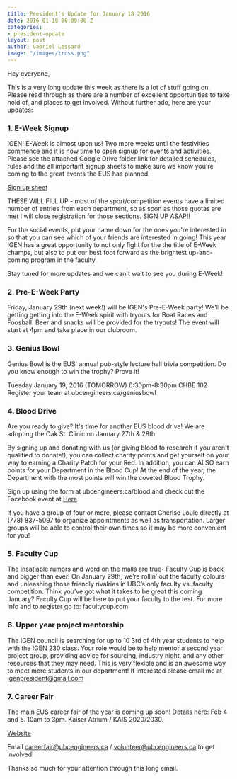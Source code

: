 ```yaml
---
title: President's Update for January 18 2016
date: 2016-01-18 00:00:00 Z
categories:
- president-update
layout: post
author: Gabriel Lessard
image: "/images/truss.png"
---
```


Hey everyone,

This is a very long update this week as there is a lot of stuff going on. Please read through as there are a number of excellent opportunities to take hold of, and places to get involved. Without further ado, here are your updates:


### 1. E-Week Signup

IGEN! E-Week is almost upon us! Two more weeks until the festivities commence and it is now time to open signup for events and activities. Please see the attached Google Drive folder link for detailed schedules, rules and the all important signup sheets to make sure we know you're coming to the great events the EUS has planned.

[Sign up sheet](https://drive.google.com/open?id=16eIR1f07O3jBWWVbsDXIg6kPhgN6FmjIFXySrS3C2y8)


THESE WILL FILL UP - most of the sport/competition events have a limited number of entries from each department, so as soon as those quotas are met I will close registration for those sections. SIGN UP ASAP!!

For the social events, put your name down for the ones you're interested in so that you can see which of your friends are interested in going! This year IGEN has a great opportunity to not only fight for the the title of E-Week champs, but also to put our best foot forward as the brightest up-and-coming program in the faculty.

Stay tuned for more updates and we can't wait to see you during E-Week!


### 2. Pre-E-Week Party
Friday, January 29th (next week!) will be IGEN's Pre-E-Week party! We'll be getting getting into the E-Week spirit with tryouts for Boat Races and Foosball. Beer and snacks will be provided for the tryouts! The event will start at 4pm and take place in our clubroom.


### 3. Genius Bowl

Genius Bowl is the EUS' annual pub-style lecture hall trivia competition. Do you know enough to win the trophy? Prove it!

Tuesday January 19, 2016 (TOMORROW)
6:30pm-8:30pm
CHBE 102
Register your team at ubcengineers.ca/geniusbowl


### 4. Blood Drive

Are you ready to give? It's time for another EUS blood drive! We are adopting the Oak St. Clinic on January 27th & 28th.

By signing up and donating with us (or giving blood to research if you aren't qualified to donate!), you can collect charity points and get yourself on your way to earning a Charity Patch for your Red. In addition, you can ALSO earn points for your Department in the Blood Cup! At the end of the year, the Department with the most points will win the coveted Blood Trophy.

Sign up using the form at ubcengineers.ca/blood and check out the Facebook event at [Here](https://www.facebook.com/events/1727498030819830/)

If you have a group of four or more, please contact Cherise Louie directly at (778) 837-5097 to organize appointments as well as transportation. Larger groups will be able to control their own times so it may be more convenient for you!


### 5. Faculty Cup

The insatiable rumors and word on the malls are true- Faculty Cup is back and bigger than ever! On January 29th, we’re rollin’ out the faculty colours and unleashing those friendly rivalries in UBC’s only faculty vs. faculty competition. Think you’ve got what it takes to be great this coming January? Faculty Cup will be here to put your faculty to the test. For more info and to register go to:
facultycup.com


### 6. Upper year project mentorship

The IGEN council is searching for up to 10 3rd of 4th year students to help with the IGEN 230 class. Your role would be to help mentor a second year project group, providing advice for sourcing, industry night, and any other resources that they may need. This is very flexible and is an awesome way to meet more students in our department! If interested please email me at igenpresident@gmail.com


### 7. Career Fair

The main EUS career fair of the year is coming up soon! Details here:
Feb 4 and 5. 10am to 3pm. Kaiser Atrium / KAIS 2020/2030. 

[Website](http://ubcengineers.ca/services/professional/career-fair/)

Email careerfair@ubcengineers.ca / volunteer@ubcengineers.ca to get involved!


Thanks so much for your attention through this long email.

